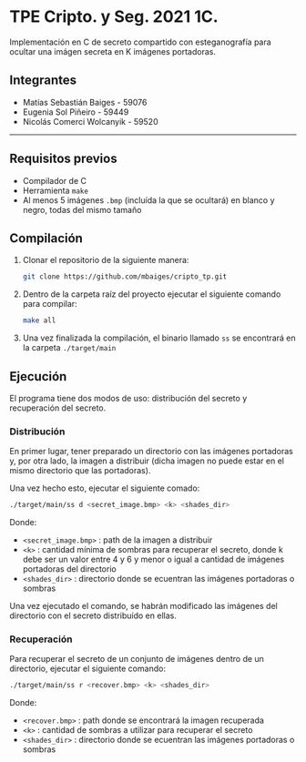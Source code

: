 # TPE Cripto. y Seg. 2021 1C.

Implementación en C de secreto compartido con esteganografía para ocultar una imágen secreta en K imágenes portadoras.

## Integrantes
- Matías Sebastián Baiges - 59076
- Eugenia Sol Piñeiro - 59449
- Nicolás Comerci Wolcanyik - 59520

---
## Requisitos previos
- Compilador de C
- Herramienta `make`
- Al menos 5 imágenes `.bmp` (incluída la que se ocultará) en blanco y negro, todas del mismo tamaño

## Compilación
1. Clonar el repositorio de la siguiente manera:
   ```bash
   git clone https://github.com/mbaiges/cripto_tp.git
   ```
2. Dentro de la carpeta raíz del proyecto ejecutar el siguiente comando para compilar:
   ```bash
   make all
   ```
3. Una vez finalizada la compilación, el binario llamado `ss` se encontrará en la carpeta `./target/main` 

## Ejecución
El programa tiene dos modos de uso: distribución del secreto y recuperación del secreto.

### Distribución

En primer lugar, tener preparado un directorio con las imágenes portadoras y, por otra lado, la imagen a distribuir (dicha imagen no puede estar en el mismo directorio que las portadoras).

Una vez hecho esto, ejecutar el siguiente comado:
```bash
./target/main/ss d <secret_image.bmp> <k> <shades_dir>
```
Donde:
- `<secret_image.bmp>` : path de la imagen a distribuir
- `<k>` : cantidad mínima de sombras para recuperar el secreto, donde k debe ser un valor entre 4 y 6 y menor o igual a cantidad de imágenes portadoras del directorio
- `<shades_dir>` : directorio donde se ecuentran las imágenes portadoras o sombras

Una vez ejecutado el comando, se habrán modificado las imágenes del directorio con el secreto distribuído en ellas.

### Recuperación
Para recuperar el secreto de un conjunto de imágenes dentro de un directorio, ejecutar el siguiente comando:

```bash
./target/main/ss r <recover.bmp> <k> <shades_dir>
```
Donde:
- `<recover.bmp>` : path donde se encontrará la imagen recuperada
- `<k>` : cantidad de sombras a utilizar para recuperar el secreto
- `<shades_dir>` : directorio donde se ecuentran las imágenes portadoras o sombras

